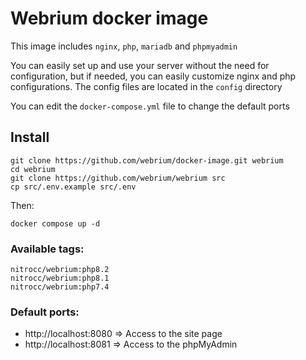 # Webrium docker image

This image includes `nginx`, `php`, `mariadb` and `phpmyadmin`

You can easily set up and use your server without the need for configuration, but if needed, you can easily customize nginx and php configurations. The config files are located in the `config` directory

You can edit the `docker-compose.yml` file to change the default ports

## Install
```
git clone https://github.com/webrium/docker-image.git webrium
cd webrium
git clone https://github.com/webrium/webrium src
cp src/.env.example src/.env
```
Then:

```
docker compose up -d
```

### Available tags:

  ``nitrocc/webrium:php8.2``<br>
  ``nitrocc/webrium:php8.1``<br>
  ``nitrocc/webrium:php7.4``
  
  
 ### Default ports:
  - http://localhost:8080 => Access to the site page
  - http://localhost:8081 => Access to the phpMyAdmin

